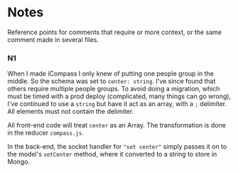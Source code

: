 # Notes

Reference points for comments that require or more context, or the same comment made in several files.

### N1

When I made iCompass I only knew of putting one people group in the middle. So the schema was set to `center: string`. I've since found that others require multiple people groups. To avoid doing a migration, which must be timed with a prod deploy (complicated, many things can go wrong), I've continued to use a `string` but have it act as an array, with a `;` delimiter. All elements must not contain the delimiter.

All front-end code will treat `center` as an Array. The transformation is done in the reducer `compass.js`. 

In the back-end, the socket handler for `"set center"` simply passes it on to the model's `setCenter` method, where it converted to a string to store in Mongo.
